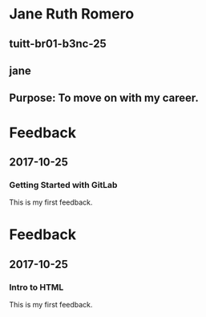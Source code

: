 # Jane Ruth Romero
## tuitt-br01-b3nc-25
## jane
## Purpose: To move on with my career.

# Feedback
## 2017-10-25
### Getting Started with GitLab
This is my first feedback.

# Feedback
## 2017-10-25
### Intro to HTML
This is my first feedback.
